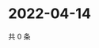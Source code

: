 # 2022-04-14

共 0 条

<!-- BEGIN WEIBO -->
<!-- 最后更新时间 Thu Apr 14 2022 22:00:50 GMT+0800 (China Standard Time) -->

<!-- END WEIBO -->
